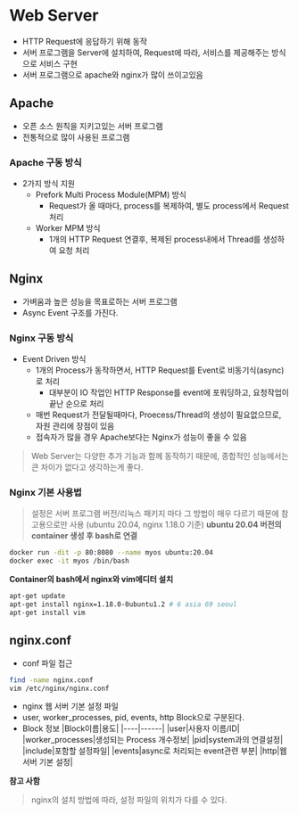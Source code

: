 # Web Server
+ HTTP Request에 응답하기 위해 동작
+ 서버 프로그램을 Server에 설치하여, Request에 따라, 서비스를 제공해주는 방식으로 서비스 구현
+ 서버 프로그램으로 apache와 nginx가 많이 쓰이고있음

## Apache
+ 오픈 소스 원칙을 지키고있는 서버 프로그램
+ 전통적으로 많이 사용된 프로그램

### Apache 구동 방식
+ 2가지 방식 지원
    + Prefork Multi Process Module(MPM) 방식
        + Request가 올 때마다, process를 복제하여, 별도 process에서 Request 처리
    + Worker MPM 방식
        + 1개의 HTTP Request 연결후, 복제된 process내에서 Thread를 생성하여 요청 처리

## Nginx
+ 가벼움과 높은 성능을 목표로하는 서버 프로그램
+ Async Event 구조를 가진다.

### Nginx 구동 방식
+ Event Driven 방식
    + 1개의 Process가 동작하면서, HTTP Request를 Event로 비동기식(async)로 처리
        + 대부분이 IO 작업인 HTTP Response를 event에 포워딩하고, 요청작업이 끝난 순으로 처리
    + 매번 Request가 전달될때마다, Proecess/Thread의 생성이 필요없으므로, 자원 관리에 장점이 있음
    + 접속자가 많을 경우 Apache보다는 Nginx가 성능이 좋을 수 있음

> Web Server는 다양한 추가 기능과 함께 동작하기 때문에, 종합적인 성능에서는 큰 차이가 없다고 생각하는게 좋다.

### Nginx 기본 사용법
> 설정은 서버 프로그램 버전/리눅스 패키지 마다 그 방법이 매우 다르기 때문에 참고용으로만 사용
> (ubuntu 20.04, nginx 1.18.0 기준)
**ubuntu 20.04 버전의 container 생성 후 bash로 연결**
``` bash
docker run -dit -p 80:8080 --name myos ubuntu:20.04
docker exec -it myos /bin/bash
```
**Container의 bash에서 nginx와 vim에디터 설치**
``` bash
apt-get update
apt-get install nginx=1.18.0-0ubuntu1.2 # 6 asia 69 seoul
apt-get install vim
```


## nginx.conf
+ conf 파일 접근
``` bash
find -name nginx.conf
vim /etc/nginx/nginx.conf
```
+ nginx 웹 서버 기본 설정 파일
+ user, worker_processes, pid, events, http Block으로 구분된다.
+ Block 정보
    |Block이름|용도|
    |----|------|
    |user|사용자 이름/ID|
    |worker_processes|생성되는 Process 개수정보|
    |pid|system과의 연결설정|
    |include|포함할 설정파일|
    |events|async로 처리되는 event관련 부분|
    |http|웹서버 기본 설정|


**참고 사함**
> nginx의 설치 방법에 따라, 설정 파일의 위치가 다를 수 있다. 